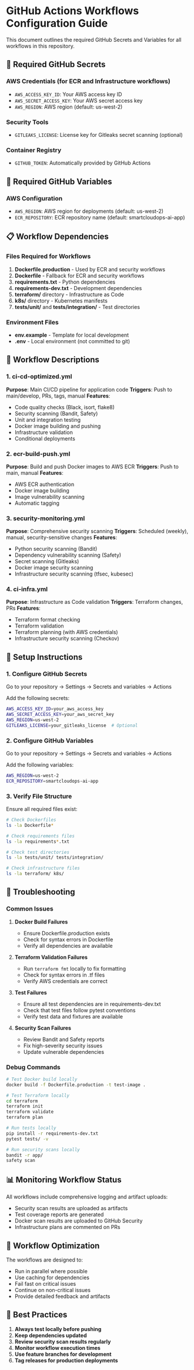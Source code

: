 # GitHub Actions Workflows Configuration Guide

This document outlines the required GitHub Secrets and Variables for all workflows in this repository.

## 🔐 Required GitHub Secrets

### AWS Credentials (for ECR and Infrastructure workflows)
- `AWS_ACCESS_KEY_ID`: Your AWS access key ID
- `AWS_SECRET_ACCESS_KEY`: Your AWS secret access key
- `AWS_REGION`: AWS region (default: us-west-2)

### Security Tools
- `GITLEAKS_LICENSE`: License key for Gitleaks secret scanning (optional)

### Container Registry
- `GITHUB_TOKEN`: Automatically provided by GitHub Actions

## 🔧 Required GitHub Variables

### AWS Configuration
- `AWS_REGION`: AWS region for deployments (default: us-west-2)
- `ECR_REPOSITORY`: ECR repository name (default: smartcloudops-ai-app)

## 📋 Workflow Dependencies

### Files Required for Workflows

1. **Dockerfile.production** - Used by ECR and security workflows
2. **Dockerfile** - Fallback for ECR and security workflows
3. **requirements.txt** - Python dependencies
4. **requirements-dev.txt** - Development dependencies
5. **terraform/** directory - Infrastructure as Code
6. **k8s/** directory - Kubernetes manifests
7. **tests/unit/** and **tests/integration/** - Test directories

### Environment Files
- **env.example** - Template for local development
- **.env** - Local environment (not committed to git)

## 🚀 Workflow Descriptions

### 1. ci-cd-optimized.yml
**Purpose**: Main CI/CD pipeline for application code
**Triggers**: Push to main/develop, PRs, tags, manual
**Features**:
- Code quality checks (Black, isort, flake8)
- Security scanning (Bandit, Safety)
- Unit and integration testing
- Docker image building and pushing
- Infrastructure validation
- Conditional deployments

### 2. ecr-build-push.yml
**Purpose**: Build and push Docker images to AWS ECR
**Triggers**: Push to main, manual
**Features**:
- AWS ECR authentication
- Docker image building
- Image vulnerability scanning
- Automatic tagging

### 3. security-monitoring.yml
**Purpose**: Comprehensive security scanning
**Triggers**: Scheduled (weekly), manual, security-sensitive changes
**Features**:
- Python security scanning (Bandit)
- Dependency vulnerability scanning (Safety)
- Secret scanning (Gitleaks)
- Docker image security scanning
- Infrastructure security scanning (tfsec, kubesec)

### 4. ci-infra.yml
**Purpose**: Infrastructure as Code validation
**Triggers**: Terraform changes, PRs
**Features**:
- Terraform format checking
- Terraform validation
- Terraform planning (with AWS credentials)
- Infrastructure security scanning (Checkov)

## 🔧 Setup Instructions

### 1. Configure GitHub Secrets
Go to your repository → Settings → Secrets and variables → Actions

Add the following secrets:
```bash
AWS_ACCESS_KEY_ID=your_aws_access_key
AWS_SECRET_ACCESS_KEY=your_aws_secret_key
AWS_REGION=us-west-2
GITLEAKS_LICENSE=your_gitleaks_license  # Optional
```

### 2. Configure GitHub Variables
Go to your repository → Settings → Secrets and variables → Actions

Add the following variables:
```bash
AWS_REGION=us-west-2
ECR_REPOSITORY=smartcloudops-ai-app
```

### 3. Verify File Structure
Ensure all required files exist:
```bash
# Check Dockerfiles
ls -la Dockerfile*

# Check requirements files
ls -la requirements*.txt

# Check test directories
ls -la tests/unit/ tests/integration/

# Check infrastructure files
ls -la terraform/ k8s/
```

## 🐛 Troubleshooting

### Common Issues

1. **Docker Build Failures**
   - Ensure Dockerfile.production exists
   - Check for syntax errors in Dockerfile
   - Verify all dependencies are available

2. **Terraform Validation Failures**
   - Run `terraform fmt` locally to fix formatting
   - Check for syntax errors in .tf files
   - Verify AWS credentials are correct

3. **Test Failures**
   - Ensure all test dependencies are in requirements-dev.txt
   - Check that test files follow pytest conventions
   - Verify test data and fixtures are available

4. **Security Scan Failures**
   - Review Bandit and Safety reports
   - Fix high-severity security issues
   - Update vulnerable dependencies

### Debug Commands

```bash
# Test Docker build locally
docker build -f Dockerfile.production -t test-image .

# Test Terraform locally
cd terraform
terraform init
terraform validate
terraform plan

# Run tests locally
pip install -r requirements-dev.txt
pytest tests/ -v

# Run security scans locally
bandit -r app/
safety scan
```

## 📊 Monitoring Workflow Status

All workflows include comprehensive logging and artifact uploads:
- Security scan results are uploaded as artifacts
- Test coverage reports are generated
- Docker scan results are uploaded to GitHub Security
- Infrastructure plans are commented on PRs

## 🔄 Workflow Optimization

The workflows are designed to:
- Run in parallel where possible
- Use caching for dependencies
- Fail fast on critical issues
- Continue on non-critical issues
- Provide detailed feedback and artifacts

## 📝 Best Practices

1. **Always test locally before pushing**
2. **Keep dependencies updated**
3. **Review security scan results regularly**
4. **Monitor workflow execution times**
5. **Use feature branches for development**
6. **Tag releases for production deployments**
